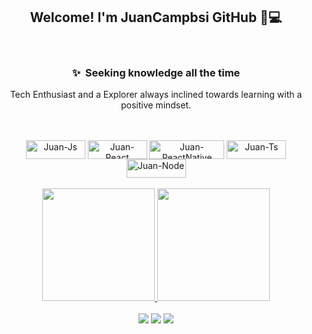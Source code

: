 <div align="center">
        
## Welcome! I'm JuanCampbsi GitHub 🚀💻
<div style="display: inline_block"><br>
        
### ✨&nbsp; Seeking knowledge all the time  
Tech Enthusiast and a Explorer always inclined towards learning with a positive mindset.    
   
 
</div>
<br />
<div style="display: inline_block"><br>
  <img align="center" alt="Juan-Js" height="30" width="95" src="https://img.shields.io/badge/JavaScript-F7DF1E?style=for-the-badge&logo=javascript&logoColor=black">
  <img align="center" alt="Juan-React" height="30" width="95" src="https://img.shields.io/badge/React-20232A?style=for-the-badge&logo=react&logoColor=61DAFB">  
  <img align="center" alt="Juan-ReactNative" height="30" width="120" src="https://img.shields.io/badge/React_Native-20232A?style=for-the-badge&logo=react&logoColor=61DAFB"> 
  <img align="center" alt="Juan-Ts" height="30" width="95" src="https://img.shields.io/badge/TypeScript-007ACC?style=for-the-badge&logo=typescript&logoColor=white"> 
  <img align="center" alt="Juan-Node" height="30" width="95" src="https://img.shields.io/badge/Node.js-43853D?style=for-the-badge&logo=node.js&logoColor=white">
  
</div><br />
  
<a href="https://github.com/anuraghazra/github-readme-stats">
<img height="180em" src="https://github-readme-stats.vercel.app/api?username=JuanCampbsi&show_icons=true&theme=merko&include_all_commits=true&count_private=true"/>
<img height="180em" src="https://github-readme-stats.vercel.app/api/top-langs/?username=JuanCampbsi&layout=compact&langs_count=7&theme=merko"/>
</a>
<br/><br/>
  

<div>
    <a href = "mailto:juancampos.bsi@gmail.com"><img src="https://img.shields.io/badge/WhatsApp-25D366?style=for-the-badge&logo=whatsapp&logoColor=white" target="_blank"></a>
  <a href = "mailto:juancampos.bsi@gmail.com"><img src="https://img.shields.io/badge/-Gmail-%23333?style=for-the-badge&logo=gmail&logoColor=white" target="_blank"></a>
  <a href="https://www.linkedin.com/in/juancampos-ferreira" target="_blank"><img src="https://img.shields.io/badge/-LinkedIn-%230077B5?style=for-the-badge&logo=linkedin&logoColor=white" target="_blank"></a> 
</div>
<!--
**ss-won/ss-won** is a ✨ _special_ ✨ repository because its `README.md` (this file) appears on your GitHub profile.-->
</div>
